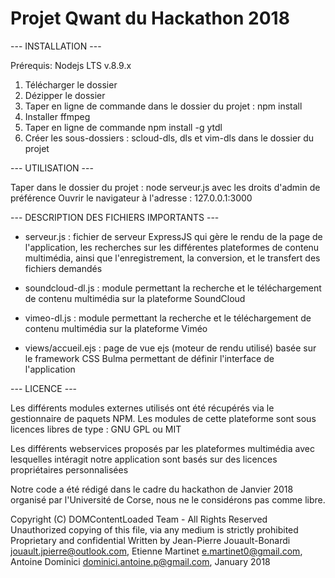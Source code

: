 # Projet Qwant du Hackathon 2018

--- INSTALLATION ---

Prérequis: Nodejs LTS v.8.9.x

1) Télécharger le dossier
2) Dézipper le dossier
3) Taper en ligne de commande dans le dossier du projet : npm install
4) Installer ffmpeg
5) Taper en ligne de commande npm install -g ytdl
6) Créer les sous-dossiers : scloud-dls, dls et vim-dls dans le dossier du projet

--- UTILISATION ---

Taper dans le dossier du projet : node serveur.js avec les droits d'admin de préférence
Ouvrir le navigateur à l'adresse : 127.0.0.1:3000

--- DESCRIPTION DES FICHIERS IMPORTANTS ---

 - serveur.js : fichier de serveur ExpressJS qui gère le rendu de la page de l'application, les recherches sur les différentes plateformes de contenu multimédia,
   ainsi que l'enregistrement, la conversion, et le transfert des fichiers demandés

 - soundcloud-dl.js : module permettant la recherche et le téléchargement de contenu multimédia sur la plateforme SoundCloud

 - vimeo-dl.js : module permettant la recherche et le téléchargement de contenu multimédia sur la plateforme Viméo

 - views/accueil.ejs : page de vue ejs (moteur de rendu utilisé) basée sur le framework CSS Bulma  permettant de définir l'interface de l'application

 --- LICENCE ---

 Les différents modules externes utilisés ont été récupérés via le gestionnaire de paquets NPM. Les modules de cette plateforme sont sous licences libres de type : GNU GPL ou MIT

 Les différents webservices proposés par les plateformes multimédia avec lesquelles intéragit notre application sont basés sur des licences propriétaires personnalisées

 Notre code a été rédigé dans le cadre du hackathon de Janvier 2018 organisé par l'Université de Corse, nous ne le considérons pas comme libre.

 Copyright (C) DOMContentLoaded Team - All Rights Reserved
 Unauthorized copying of this file, via any medium is strictly prohibited
 Proprietary and confidential
 Written by Jean-Pierre Jouault-Bonardi <jouault.jpierre@outlook.com>, Etienne Martinet <e.martinet0@gmail.com>, Antoine Dominici <dominici.antoine.p@gmail.com>, January 2018
